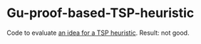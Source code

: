 # Gu-proof-based-TSP-heuristic

Code to evaluate [an idea for a TSP heuristic](https://twitter.com/AustinLBuchanan/status/1347605160789499904?s=20). Result: not good. 
